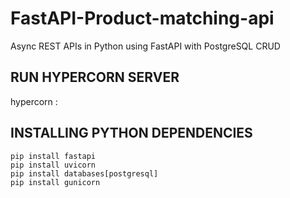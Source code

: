 # FastAPI-Product-matching-api

Async REST APIs in Python using FastAPI with PostgreSQL CRUD

## RUN HYPERCORN SERVER

hypercorn <nameOfFile>:<nameOfAppObjectInsideFile>

## INSTALLING PYTHON DEPENDENCIES
```
pip install fastapi
pip install uvicorn
pip install databases[postgresql]
pip install gunicorn
```